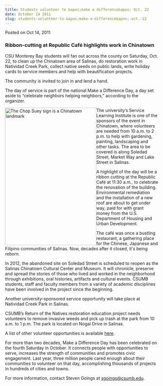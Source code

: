 ```yaml
---
title: Students volunteer to &apos;make a difference&apos; Oct. 22
date: October 14 2011
slug: students-volunteer-to-&apos;make-a-difference&apos;-oct.-22
---
```


 



<span class="date">Posted on Oct 14, 2011    </span>
<h3>Ribbon-cutting at Republic Caf&#xE9; highlights work in
Chinatown</h3>
<p>CSU Monterey Bay students will fan out across the county on
Saturday, Oct. 22, to clean up the Chinatown area of Salinas, do
restoration work in Natividad Creek Park, collect native seeds on
public lands, write holiday cards to service members and help with
beautification projects.</p>
<p>The community is invited to join in and lend a hand.</p>
<p>The day of service is part of the national Make a Difference
Day, a day set aside to &#x201C;celebrate neighbors helping neighbors,&#x201D;
according to the organizer.</p>
<p><img alt="The Chop Suey sign is a Chinatown landmark" src="https://news.csumb.edu/sites/default/files/65/attachments/news/images/chopy_suey_sign1.jpg" style="float:left; width:300px; height:450px">The university&#x2019;s
Service Learning Institute is one of the sponsors of the event in
Chinatown, where volunteers are needed from 10 a.m. to 2 p.m. to
help with gardening, painting, landscaping and other tasks. The
area to be covered is along Soledad Street, Market Way and Lake
Street in Salinas.</img></p>
<p>A highlight of the day will be a ribbon cutting at the Republic
Caf&#xE9; at 11:30 a.m., to celebrate the renovation of the building.
Environmental remediation and the installation of a new roof are
about to get under way, paid for with grant money from the U.S.
Department of Housing and Urban Development.</p>
<p>The caf&#xE9; was once a bustling restaurant, a gathering place for
the Chinese, Japanese and Filipino communities of Salinas. Now,
decades after it closed, it&apos;s being reborn.</p>
<p>In 2012, the abandoned site on Soledad Street is scheduled to
reopen as the Salinas Chinatown Cultural Center and Museum. It will
chronicle, preserve and spread the stories of those who lived and
worked in the neighborhood through exhibitions, oral histories,
artifacts and cultural events. CSUMB students, staff and faculty
members from a variety of academic disciplines have been involved
in the project since the beginning.</p>
<p>Another university-sponsored service opportunity will take place
at Natividad Creek Park in Salinas.</p>
<p>CSUMB&#x2019;s Return of the Natives restoration education project
needs volunteers to remove invasive weeds and pick up trash at the
park from 10 a.m. to 1 p.m. The park is located on Nogal Drive in
Salinas.</p>
<p>A list of other volunteer opportunities is available <a href="https://service.csumb.edu/purposeful-service-opportunities" rel="nofollow">here</a>.&#xA0;</p>
<p>For more than two decades, Make a Difference Day has been
celebrated on the fourth Saturday in October. It connects people
with opportunities to serve, increases the strength of communities
and promotes civic engagement. Last year, three million people
cared enough about their communities to volunteer on that day,
accomplishing thousands of projects in hundreds of cities and
towns.</p>
<p>For more information, contact Steven Goings at <a href="mailto:sgoings@csumb.edu">sgoings@csumb.edu</a>.<br>
&#xA0;</br></p>





```

